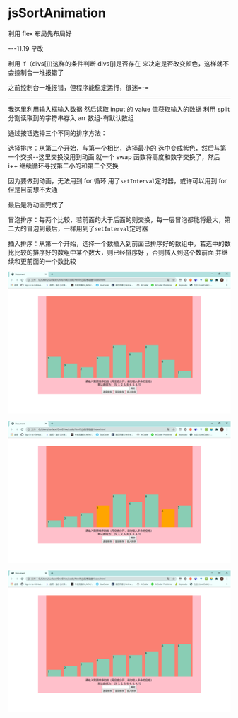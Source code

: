 # jsSortAnimation

利用 flex 布局先布局好

---11.19 早改

利用 if（divs[j])这样的条件判断 divs[j]是否存在 来决定是否改变颜色，这样就不会控制台一堆报错了

之前控制台一堆报错，但程序能稳定运行，很迷=-=

---

我这里利用输入框输入数据 然后读取 input 的 value 值获取输入的数据 利用 split 分割读取到的字符串存入 arr 数组-有默认数组

通过按钮选择三个不同的排序方法：

选择排序：从第二个开始，与第一个相比，选择最小的 选中变成紫色，然后与第一个交换--这里交换没用到动画 就一个 swap 函数将高度和数字交换了，然后 i++ 继续循环寻找第二小的和第二个交换

因为要做到动画，无法用到 for 循环 用了`setInterval`定时器，或许可以用到 for 但是目前想不太通

最后是将动画完成了

冒泡排序：每两个比较，若前面的大于后面的则交换，每一层冒泡都能将最大，第二大的冒泡到最后，一样用到了`setInterval`定时器

插入排序：从第一个开始，选择一个数插入到前面已排序好的数组中，若选中的数比比较的排序好的数组中某个数大，则已经排序好 ，否则插入到这个数前面 并继续和更前面的一个数比较

![1](1.png)

![2](2.png)

![3](3.png)
